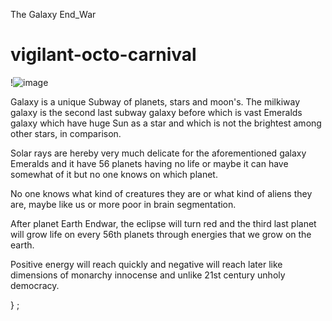 The Galaxy End_War

# vigilant-octo-carnival

!![image](https://github.com/SHALU4660KUMARI/vigilant-octo-carnival/assets/148706501/5373d3a9-afed-4850-8cd9-957df992d146)

Galaxy is a unique Subway of planets, stars and moon's.
The milkiway galaxy is the second last subway galaxy before which is vast Emeralds galaxy which have huge Sun as a star and which is not the brightest among other stars, in comparison.

Solar rays are hereby very much delicate for the aforementioned galaxy Emeralds and it have 56 planets having no life or maybe it can have somewhat of it but no one knows on which planet.

No one knows what kind of creatures they are or what kind of aliens they are, maybe like us or more poor in brain segmentation.

After planet Earth Endwar, the eclipse will turn red and the third last planet will grow life on every 56th planets through energies that we grow on the earth.

Positive energy will reach quickly and negative will reach later like dimensions of monarchy innocense and unlike 21st century unholy democracy.

}
;
